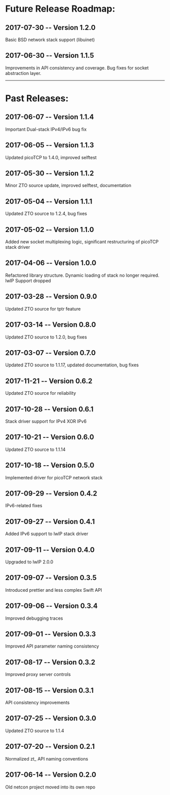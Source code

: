 # Future Release Roadmap:

## 2017-07-30 -- Version 1.2.0
Basic BSD network stack support (libuinet)

## 2017-06-30 -- Version 1.1.5
Improvements in API consistency and coverage. Bug fixes for socket abstraction layer.

*** 

# Past Releases:

## 2017-06-07 -- Version  1.1.4           
Important Dual-stack IPv4/IPv6 bug fix

## 2017-06-05 -- Version  1.1.3           
Updated picoTCP to 1.4.0, improved selftest

## 2017-05-30 -- Version  1.1.2           
Minor ZTO source update, improved selftest, documentation

## 2017-05-04 -- Version  1.1.1           
Updated ZTO source to 1.2.4, bug fixes

## 2017-05-02 -- Version  1.1.0           
Added new socket multiplexing logic, significant restructuring of picoTCP stack driver

## 2017-04-06 -- Version  1.0.0           
Refactored library structure. Dynamic loading of stack no longer required. lwIP Support dropped

## 2017-03-28 -- Version  0.9.0           
Updated ZTO source for tptr feature

## 2017-03-14 -- Version  0.8.0           
Updated ZTO source to 1.2.0, bug fixes

## 2017-03-07 -- Version  0.7.0           
Updated ZTO source to 1.1.17, updated documentation, bug fixes

## 2017-11-21 -- Version  0.6.2           
Updated ZTO source for reliability

## 2017-10-28 -- Version  0.6.1           
Stack driver support for IPv4 XOR IPv6

## 2017-10-21 -- Version  0.6.0           
Updated ZTO source to 1.1.14

## 2017-10-18 -- Version  0.5.0           
Implemented driver for picoTCP network stack

## 2017-09-29 -- Version  0.4.2           
IPv6-related fixes

## 2017-09-27 -- Version  0.4.1           
Added IPv6 support to lwIP stack driver

## 2017-09-11 -- Version  0.4.0           
Upgraded to lwIP 2.0.0

## 2017-09-07 -- Version  0.3.5           
Introduced prettier and less complex Swift API

## 2017-09-06 -- Version  0.3.4           
Improved debugging traces

## 2017-09-01 -- Version  0.3.3           
Improved API parameter naming consistency

## 2017-08-17 -- Version  0.3.2           
Improved proxy server controls

## 2017-08-15 -- Version  0.3.1           
API consistency improvements

## 2017-07-25 -- Version  0.3.0           
Updated ZTO source to 1.1.4

## 2017-07-20 -- Version  0.2.1           
Normalized zt_ API naming conventions

## 2017-06-14 -- Version  0.2.0           
Old netcon project moved into its own repo
